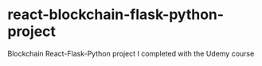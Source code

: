 # react-blockchain-flask-python-project
Blockchain React-Flask-Python project I completed with the Udemy course

